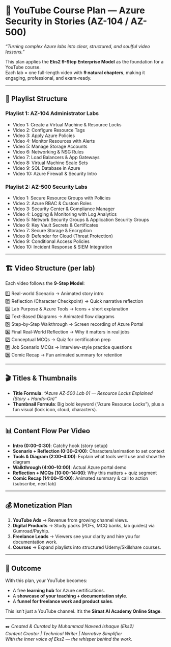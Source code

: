 # 🎥 YouTube Course Plan — Azure Security in Stories (AZ-104 / AZ-500)

_“Turning complex Azure labs into clear, structured, and soulful video lessons.”_  

This plan applies the **Eks2 9-Step Enterprise Model** as the foundation for a YouTube course.  
Each lab = one full-length video with **9 natural chapters**, making it engaging, professional, and exam-ready.  

---

## 📂 Playlist Structure

### Playlist 1: **AZ-104 Administrator Labs**
- Video 1: Create a Virtual Machine & Resource Locks  
- Video 2: Configure Resource Tags  
- Video 3: Apply Azure Policies  
- Video 4: Monitor Resources with Alerts  
- Video 5: Manage Storage Accounts  
- Video 6: Networking & NSG Rules  
- Video 7: Load Balancers & App Gateways  
- Video 8: Virtual Machine Scale Sets  
- Video 9: SQL Database in Azure  
- Video 10: Azure Firewall & Security Intro  

### Playlist 2: **AZ-500 Security Labs**
- Video 1: Secure Resource Groups with Policies  
- Video 2: Azure RBAC & Custom Roles  
- Video 3: Security Center & Compliance Manager  
- Video 4: Logging & Monitoring with Log Analytics  
- Video 5: Network Security Groups & Application Security Groups  
- Video 6: Key Vault Secrets & Certificates  
- Video 7: Secure Storage & Encryption  
- Video 8: Defender for Cloud (Threat Protection)  
- Video 9: Conditional Access Policies  
- Video 10: Incident Response & SIEM Integration  

---

## 🏗️ Video Structure (per lab)

Each video follows the **9-Step Model**:  

1️⃣ Real-world Scenario → Animated story intro  
2️⃣ Reflection (Character Checkpoint) → Quick narrative reflection  
3️⃣ Lab Purpose & Azure Tools → Icons + short explanation  
4️⃣ Text-Based Diagrams → Animated flow diagrams  
5️⃣ Step-by-Step Walkthrough → Screen recording of Azure Portal  
6️⃣ Final Real-World Reflection → Why it matters in real jobs  
7️⃣ Conceptual MCQs → Quiz for certification prep  
8️⃣ Job Scenario MCQs → Interview-style practice questions  
9️⃣ Comic Recap → Fun animated summary for retention  

---

## 🎬 Titles & Thumbnails

- **Title Formula**: *“Azure AZ-500 Lab 01 — Resource Locks Explained (Story + Hands-On)”*  
- **Thumbnail Formula**: Big bold keyword (“Azure Resource Locks”), plus a fun visual (lock icon, cloud, characters).  

---

## 📊 Content Flow Per Video

- **Intro (0:00–0:30)**: Catchy hook (story setup)  
- **Scenario + Reflection (0:30–2:00)**: Characters/animation to set context  
- **Tools & Diagram (2:00–4:00)**: Explain what tools we’ll use and show the diagram  
- **Walkthrough (4:00–10:00)**: Actual Azure portal demo  
- **Reflection + MCQs (10:00–14:00)**: Why this matters + quiz segment  
- **Comic Recap (14:00–15:00)**: Animated summary & call to action (subscribe, next lab)  

---

## 💰 Monetization Plan

1. **YouTube Ads** → Revenue from growing channel views.  
2. **Digital Products** → Study packs (PDFs, MCQ banks, lab guides) via Gumroad/Payhip.  
3. **Freelance Leads** → Viewers see your clarity and hire you for documentation work.  
4. **Courses** → Expand playlists into structured Udemy/Skillshare courses.  

---

## 🎯 Outcome

With this plan, your YouTube becomes:  
- A free **learning hub** for Azure certifications.  
- A **showcase of your teaching + documentation style**.  
- A **funnel for freelance work and product sales**.  

This isn’t just a YouTube channel. It’s the **Siraat AI Academy Online Stage**.  

---

✒️ *Created & Curated by Muhammad Naveed Ishaque (Eks2)*  
*Content Creator | Technical Writer | Narrative Simplifier*  
_With the inner voice of Eks2 — the whisper behind the work._  
